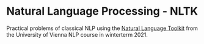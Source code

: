 # Natural Language Processing - NLTK

Practical problems of classical NLP using the [Natural Language Toolkit](https://www.nltk.org/) from the 
University of Vienna NLP course in winterterm 2021. 




